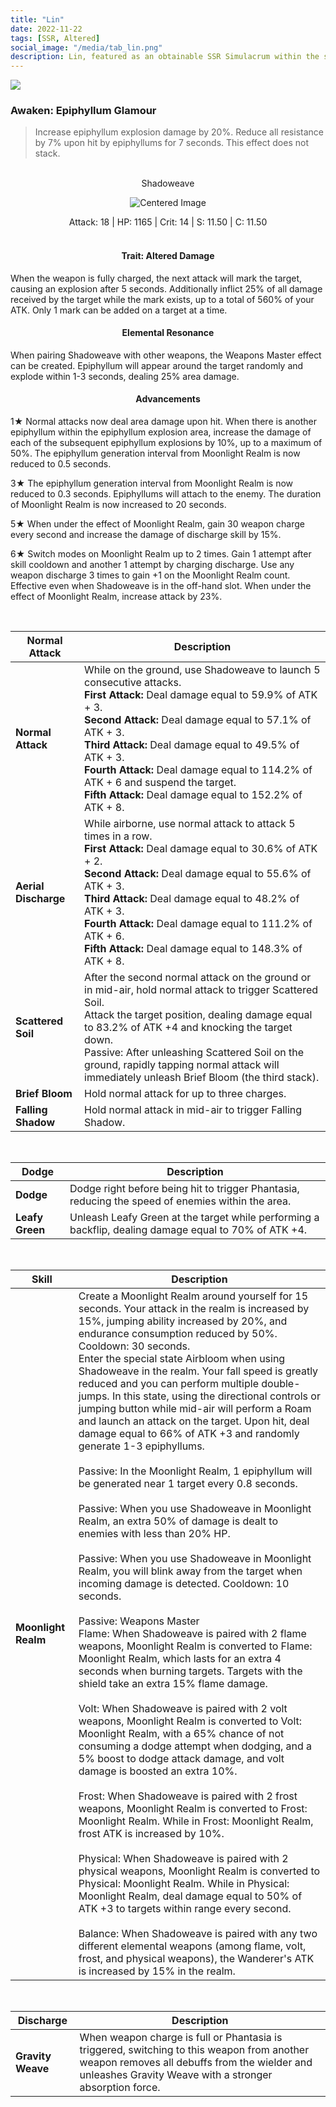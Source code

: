 ```yaml
---
title: "Lin"
date: 2022-11-22
tags: [SSR, Altered]
social_image: "/media/tab_lin.png"
description: Lin, featured as an obtainable SSR Simulacrum within the simulacrum system, associated with the weapon Shadoweave.
---
```


![](https://i.postimg.cc/RF1LLN8j/Simulacrum-Lin-Awaken.png)

### Awaken: Epiphyllum Glamour

> Increase epiphyllum explosion damage by 20%. Reduce all resistance by 7% upon hit by epiphyllums for 7 seconds. This effect does not stack.

</br>

<center>
Shadoweave
</center>
<p align="center">
    <img src="https://i.postimg.cc/Pf8DmpGJ/Icon-Weapon-Shadoweave.webp" alt="Centered Image">
</p>

<center>
Attack: 18 | HP: 1165 | Crit: 14 | S: 11.50 | C: 11.50
</center>

</br>

<h4 style="text-align: center;"> Trait: Altered Damage</h4>

When the weapon is fully charged, the next attack will mark the target, causing an explosion after 5 seconds. Additionally inflict 25% of all damage received by the target while the mark exists, up to a total of 560% of your ATK. Only 1 mark can be added on a target at a time.

<h4 style="text-align: center;"> Elemental Resonance</h4>
 
When pairing Shadoweave with other weapons, the Weapons Master effect can be created. Epiphyllum will appear around the target randomly and explode within 1-3 seconds, dealing 25% area damage.

<h4 style="text-align: center;"> Advancements</h4>

1★ Normal attacks now deal area damage upon hit. When there is another epiphyllum within the epiphyllum explosion area, increase the damage of each of the subsequent epiphyllum explosions by 10%, up to a maximum of 50%. The epiphyllum generation interval from Moonlight Realm is now reduced to 0.5 seconds.

3★ The epiphyllum generation interval from Moonlight Realm is now reduced to 0.3 seconds. Epiphyllums will attach to the enemy. The duration of Moonlight Realm is now increased to 20 seconds.

5★ When under the effect of Moonlight Realm, gain 30 weapon charge every second and increase the damage of discharge skill by 15%.

6★ Switch modes on Moonlight Realm up to 2 times. Gain 1 attempt after skill cooldown and another 1 attempt by charging discharge. Use any weapon discharge 3 times to gain +1 on the Moonlight Realm count. Effective even when Shadoweave is in the off-hand slot. When under the effect of Moonlight Realm, increase attack by 23%.

</br>

| Normal Attack        | Description                                                                                                                                                                                                                                                                                                                                                                                                                |
| -------------------- | -------------------------------------------------------------------------------------------------------------------------------------------------------------------------------------------------------------------------------------------------------------------------------------------------------------------------------------------------------------------------------------------------------------------------- |
| **Normal Attack**    | While on the ground, use Shadoweave to launch 5 consecutive attacks. </br> **First Attack:** Deal damage equal to 59.9% of ATK + 3. </br> **Second Attack:** Deal damage equal to 57.1% of ATK + 3. </br> **Third Attack:** Deal damage equal to 49.5% of ATK + 3. </br> **Fourth Attack:** Deal damage equal to 114.2% of ATK + 6 and suspend the target. </br> **Fifth Attack:** Deal damage equal to 152.2% of ATK + 8. |
| **Aerial Discharge** | While airborne, use normal attack to attack 5 times in a row. </br> **First Attack:** Deal damage equal to 30.6% of ATK + 2. </br> **Second Attack:** Deal damage equal to 55.6% of ATK + 3. </br> **Third Attack:** Deal damage equal to 48.2% of ATK + 3. </br> **Fourth Attack:** Deal damage equal to 111.2% of ATK + 6. </br> **Fifth Attack:** Deal damage equal to 148.3% of ATK + 8.                               |
| **Scattered Soil**   | After the second normal attack on the ground or in mid-air, hold normal attack to trigger Scattered Soil.<br>Attack the target position, dealing damage equal to 83.2% of ATK +4 and knocking the target down.<br>Passive: After unleashing Scattered Soil on the ground, rapidly tapping normal attack will immediately unleash Brief Bloom (the third stack).                                                            |
| **Brief Bloom**      | Hold normal attack for up to three charges.                                                                                                                                                                                                                                                                                                                                                                                |
| **Falling Shadow**   | Hold normal attack in mid-air to trigger Falling Shadow.                                                                                                                                                                                                                                                                                                                                                                   |

</br>

| Dodge           | Description                                                                                           |
| --------------- | ----------------------------------------------------------------------------------------------------- |
| **Dodge**       | Dodge right before being hit to trigger Phantasia, reducing the speed of enemies within the area.     |
| **Leafy Green** | Unleash Leafy Green at the target while performing a backflip, dealing damage equal to 70% of ATK +4. |

</br>

| Skill               | Description                                                                                                                                                                                                                                                                                                                                                                                                                                                                                                                                                                                                                                                                                                                                                                                                                                                                                                                                                                                                                                                                                                                                                                                                                                                                                                                                                                                                                                                                                                                                                                                                                                                                                                                                                                                                                                                                                                                                                                                                                                                                                                                                                  |
| ------------------- | ------------------------------------------------------------------------------------------------------------------------------------------------------------------------------------------------------------------------------------------------------------------------------------------------------------------------------------------------------------------------------------------------------------------------------------------------------------------------------------------------------------------------------------------------------------------------------------------------------------------------------------------------------------------------------------------------------------------------------------------------------------------------------------------------------------------------------------------------------------------------------------------------------------------------------------------------------------------------------------------------------------------------------------------------------------------------------------------------------------------------------------------------------------------------------------------------------------------------------------------------------------------------------------------------------------------------------------------------------------------------------------------------------------------------------------------------------------------------------------------------------------------------------------------------------------------------------------------------------------------------------------------------------------------------------------------------------------------------------------------------------------------------------------------------------------------------------------------------------------------------------------------------------------------------------------------------------------------------------------------------------------------------------------------------------------------------------------------------------------------------------------------------------------ |
| **Moonlight Realm** | Create a Moonlight Realm around yourself for 15 seconds. Your attack in the realm is increased by 15%, jumping ability increased by 20%, and endurance consumption reduced by 50%. Cooldown: 30 seconds.<br>Enter the special state Airbloom when using Shadoweave in the realm. Your fall speed is greatly reduced and you can perform multiple double-jumps. In this state, using the directional controls or jumping button while mid-air will perform a Roam and launch an attack on the target. Upon hit, deal damage equal to 66% of ATK +3 and randomly generate 1-3 epiphyllums.<br><br>Passive: In the Moonlight Realm, 1 epiphyllum will be generated near 1 target every 0.8 seconds.<br><br>Passive: When you use Shadoweave in Moonlight Realm, an extra 50% of damage is dealt to enemies with less than 20% HP.<br><br>Passive: When you use Shadoweave in Moonlight Realm, you will blink away from the target when incoming damage is detected. Cooldown: 10 seconds.<br><br>Passive: Weapons Master<br> Flame: When Shadoweave is paired with 2 flame weapons, Moonlight Realm is converted to Flame: Moonlight Realm, which lasts for an extra 4 seconds when burning targets. Targets with the shield take an extra 15% flame damage.<br><br> Volt: When Shadoweave is paired with 2 volt weapons, Moonlight Realm is converted to Volt: Moonlight Realm, with a 65% chance of not consuming a dodge attempt when dodging, and a 5% boost to dodge attack damage, and volt damage is boosted an extra 10%.<br><br> Frost: When Shadoweave is paired with 2 frost weapons, Moonlight Realm is converted to Frost: Moonlight Realm. While in Frost: Moonlight Realm, frost ATK is increased by 10%.<br><br> Physical: When Shadoweave is paired with 2 physical weapons, Moonlight Realm is converted to Physical: Moonlight Realm. While in Physical: Moonlight Realm, deal damage equal to 50% of ATK +3 to targets within range every second.<br><br>Balance: When Shadoweave is paired with any two different elemental weapons (among flame, volt, frost, and physical weapons), the Wanderer's ATK is increased by 15% in the realm. |

</br>

| Discharge         | Description                                                                                                                                                                                           |
| ----------------- | ----------------------------------------------------------------------------------------------------------------------------------------------------------------------------------------------------- |
| **Gravity Weave** | When weapon charge is full or Phantasia is triggered, switching to this weapon from another weapon removes all debuffs from the wielder and unleashes Gravity Weave with a stronger absorption force. |
